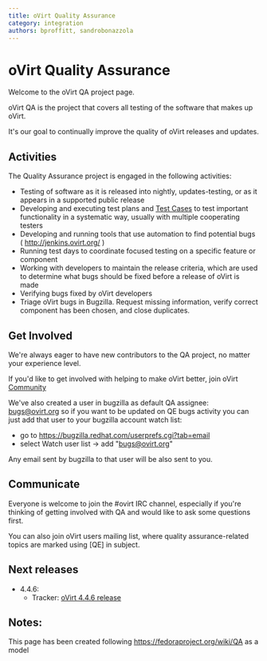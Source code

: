 ```yaml
---
title: oVirt Quality Assurance
category: integration
authors: bproffitt, sandrobonazzola
---
```


# oVirt Quality Assurance

Welcome to the oVirt QA project page.

oVirt QA is the project that covers all testing of the software that makes up oVirt.

It's our goal to continually improve the quality of oVirt releases and updates.

## Activities

The Quality Assurance project is engaged in the following activities:

*   Testing of software as it is released into nightly, updates-testing, or as it appears in a supported public release
*   Developing and executing test plans and [Test Cases](/develop/infra/testing/test-cases/) to test important functionality in a systematic way, usually with multiple cooperating testers
*   Developing and running tools that use automation to find potential bugs ( <http://jenkins.ovirt.org/> )
*   Running test days to coordinate focused testing on a specific feature or component
*   Working with developers to maintain the release criteria, which are used to determine what bugs should be fixed before a release of oVirt is made
*   Verifying bugs fixed by oVirt developers
*   Triage oVirt bugs in Bugzilla. Request missing information, verify correct component has been chosen, and close duplicates.

## Get Involved

We're always eager to have new contributors to the QA project, no matter your experience level.

If you'd like to get involved with helping to make oVirt better, join oVirt [Community](/community/)

We've also created a user in bugzilla as default QA assignee: bugs@ovirt.org so if you want to be updated on QE bugs activity you can just add that user to your bugzilla account watch list:

*   go to <https://bugzilla.redhat.com/userprefs.cgi?tab=email>
*   select Watch user list -> add "bugs@ovirt.org"

Any email sent by bugzilla to that user will be also sent to you.

## Communicate

Everyone is welcome to join the #ovirt IRC channel, especially if you're thinking of getting involved with QA and would like to ask some questions first.

You can also join oVirt users mailing list, where quality assurance-related topics are marked using [QE] in subject.

## Next releases


* 4.4.6:
  - Tracker: [oVirt 4.4.6 release](https://bugzilla.redhat.com/buglist.cgi?quicksearch=target_milestone%3Aovirt-4.4.6)

## Notes:

This page has been created following <https://fedoraproject.org/wiki/QA> as a model

